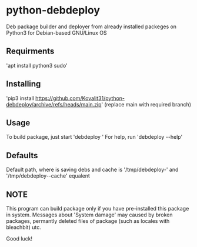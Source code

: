 # python-debdeploy

Deb package builder and deployer from already installed packeges on Python3 for Debian-based GNU/Linux OS

## Requirments

'apt install python3 sudo'

## Installing

'pip3 install https://github.com/Kovalit31/python-debdeploy/archive/refs/heads/main.zip' (replace main with required branch)

## Usage

To build package, just start
'debdeploy <package>'
For help, run
'debdeploy --help'

## Defaults

Default path, where is saving debs and cache is '/tmp/debdeploy-<random characters>' and '/tmp/debdeploy-<random characters>-cache' equalent

## NOTE

This program can build package only if you have pre-installed this package in system. Messages about 'System damage' may caused by
broken packages, permantly deleted files of package (such as locales with bleachbit) utc.

Good luck!

